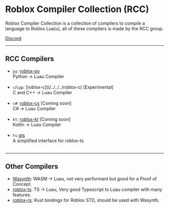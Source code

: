 # Roblox Compiler Collection (RCC)
Roblox Compiler Collection is a collection of compilers to compile a language to Roblox Lua(u), all of these compilers is made by the RCC group.

[Discord](https://discord.gg/g9uHaT8Z4b)

***
## RCC Compilers
- `py`: [roblox-py](/../../../roblox-py) <br>
  Python -> Luau Compiler <br> <br>
- `c`/`cpp`: [roblox-c]((/../../../roblox-c) [Experimental] <br>
  C and C++ -> Luau Compiler <br> <br>
- `c#`: [roblox-cs]() [Coming soon] <br>
  C# -> Luau Compiler <br> <br>
- `kt`: [roblox-kt]() [Coming soon] <br>
  Kotlin -> Luau Compiler <br> <br>
- `ts` [qts](/../../../qts) <br>
  A simplified interface for roblox-ts <br> <br>

***
## Other Compilers
- [Wasynth](https://github.com/Rerumu/Wasynth):
WASM -> Luau, not very performant but good for a Proof of Concept.
- [roblox-ts](https://roblox-ts.com):
TS -> Luau, Very good Typescript to Luau compiler with many features.
- [roblox-rs](https://github.com/roblox-rs):
Rust bindings for Roblox STD, should be used with Wasynth.
